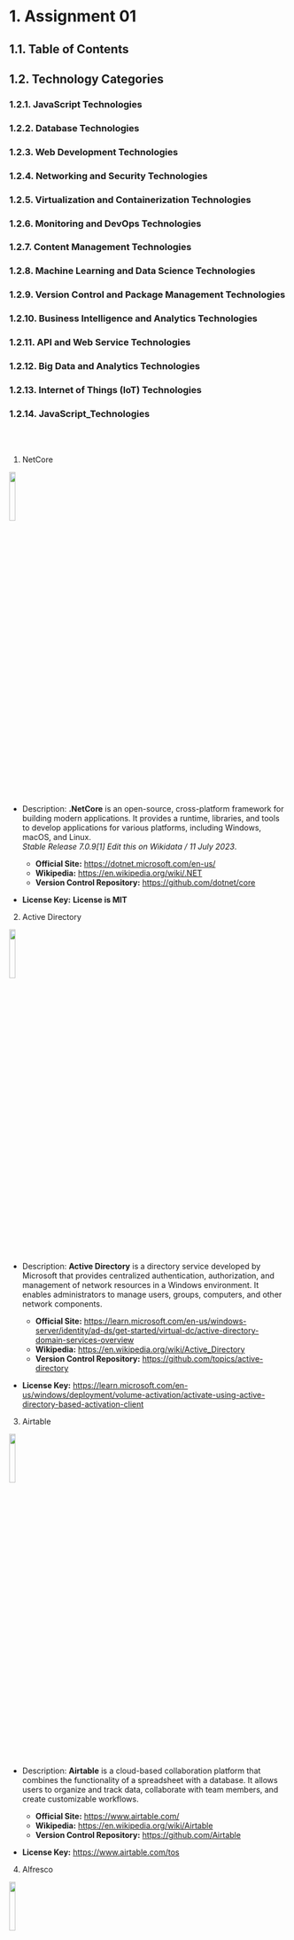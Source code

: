 # 1. Assignment 01

## 1.1. Table of Contents

## 1.2. Technology Categories

### 1.2.1. JavaScript Technologies

### 1.2.2. Database Technologies

### 1.2.3. Web Development Technologies

### 1.2.4. Networking and Security Technologies

### 1.2.5. Virtualization and Containerization Technologies

### 1.2.6. Monitoring and DevOps Technologies

### 1.2.7. Content Management Technologies

### 1.2.8. Machine Learning and Data Science Technologies

### 1.2.9. Version Control and Package Management Technologies

### 1.2.10. Business Intelligence and Analytics Technologies

### 1.2.11. API and Web Service Technologies

### 1.2.12. Big Data and Analytics Technologies

### 1.2.13. Internet of Things (IoT) Technologies

### 1.2.14. JavaScript_Technologies

<br><br>

1. NetCore <br>
<img src="img/netcore.png" width=15% height=15%>

* Description: **.NetCore** is an open-source, cross-platform framework for building modern applications. It provides a runtime, libraries, and tools to develop applications for various platforms, including Windows, macOS, and Linux. <br> *Stable Release 7.0.9[1] Edit this on Wikidata / 11 July 2023*.

  * **Official Site:** <https://dotnet.microsoft.com/en-us/>
  * **Wikipedia:** <https://en.wikipedia.org/wiki/.NET>
  * **Version Control Repository:** <https://github.com/dotnet/core>
* **License Key:** <b> License is MIT </b>

2. Active Directory <br>
<img src="img/activedirectory.png" width=15% height=15%>

* Description: **Active Directory** is a directory service developed by Microsoft that provides centralized authentication, authorization, and management of network resources in a Windows environment. It enables administrators to manage users, groups, computers, and other network components.

  * **Official Site:** <https://learn.microsoft.com/en-us/windows-server/identity/ad-ds/get-started/virtual-dc/active-directory-domain-services-overview>
  * **Wikipedia:** <https://en.wikipedia.org/wiki/Active_Directory>
  * **Version Control Repository:** <https://github.com/topics/active-directory>
* **License Key:** <https://learn.microsoft.com/en-us/windows/deployment/volume-activation/activate-using-active-directory-based-activation-client>

3. Airtable <br>
<img src="img/airtable.png" width=15% height=15%>
<!-- <img src="./img/airtable.png" width="50" height="50"><br> -->

* Description: **Airtable** is a cloud-based collaboration platform that combines the functionality of a spreadsheet with a database. It allows users to organize and track data, collaborate with team members, and create customizable workflows.

  * **Official Site:** <https://www.airtable.com/>
  * **Wikipedia:** <https://en.wikipedia.org/wiki/Airtable>
  * **Version Control Repository:** <https://github.com/Airtable>
* **License Key:** <https://www.airtable.com/tos>

4. Alfresco <br>
<img src="img/alfresco.png" width=15% height=15%>

* Description: **Alfresco** is an open-source enterprise content management platform that enables organizations to manage, collaborate on, and distribute digital content. It provides document management, records management, workflow automation, and collaboration features.

  * **Official Site:** <https://www.alfresco.com/>
  * **Wikipedia:** <https://en.wikipedia.org/wiki/Alfresco_Software>
  * **Version Control Repository:** <https://github.com/Alfresco/alfresco-community-repo>
* **License Key:** <https://en.wikipedia.org/wiki/GNU_Lesser_General_Public_License>

5. Angular <br>
<img src="img/angular.png" width=15% height=15%>

* Description: **Angular** is a popular JavaScript framework for building web applications. It provides a structured approach to web development and offers features like two-way data binding, dependency injection, and modular architecture.

  * **Official Site:** <https://angular.io/>
  * **Wikipedia:** <https://en.wikipedia.org/wiki/Angular_(web_framework)>
  * **Version Control Repository:** <https://github.com/angular/angular>
* **License Key:** <b>License MIT</b>

6. Apache HTTP Server <br>
<img src="img/apache.png" width=15% height=15%>

* Description: **Apache HTTP Server** often referred to as Apache, is a widely used open-source web server software. It powers a significant portion of websites on the internet and supports various technologies like PHP, Perl, and Python for dynamic content.<br>
  
  *Stable Release 2.4.57[2] Edit this on Wikidata / 7 April 2023* <br>
  
  * **Official Site:** <https://httpd.apache.org/>
  * **Wikipedia:**  <https://en.wikipedia.org/wiki/Apache_HTTP_Server>
  * **Version Control Repository:**  <http://svn.apache.org/repos/asf/httpd/httpd/>
* **License Key:** <b>License MIT</b>

7. AtoM <br>
<img src="img/atom.png" width=15% height=15%>

* Description: **AtoM** is an open-source web-based application designed for managing and providing access to archival and museum collections. It facilitates the description, organization, and dissemination of digital and analog records<br>
  
  *Stable Release 2.4.57[2] Edit this on Wikidata / 7 April 2023* <br>
  
  * **Official Site:** <https://www.accesstomemory.org/en/>
  * **Wikipedia:**  <https://en.wikipedia.org/wiki/Apache_HTTP_Server>
  * **Version Control Repository:**  <http://svn.apache.org/repos/asf/httpd/httpd/>
* **License Key:** <b>License Key is Permissive</b>

8. AutoHotkey <br>
<img src="img/autohotkey.png" width=15% height=15%>

* Description: **AutoHotkey** is a scripting language and automation tool for Windows. It allows users to create macros and automate repetitive tasks, customize keyboard shortcuts, and create GUI applications.<br>
  
  *v2.0.0 / December 20, 2022; 6 months ago* <br>
  
  * **Official Site:** <https://www.autohotkey.com/>
  * **Wikipedia:**  <https://en.wikipedia.org/wiki/AutoHotkey>
  * **Version Control Repository:**  <https://github.com/AutoHotkey/AutoHotkey>
* **License Key:** <b>License Key is GPLv2</b>

9. AutoIt <br>
<img src="img/autoit.png" width=15% height=15%>

* Description: **AutoIt** is a scripting language and automation tool for Windows. It is primarily used for automating GUI interactions and scripting tasks like installation, file manipulation, and system monitoring.<br>
  
  *3.3.16.1 / September 19, 2022; 9 months ago* <br>
  
  * **Official Site:** <https://www.autoitscript.com/site//>
  * **Wikipedia:**  <https://en.wikipedia.org/wiki/AutoIt>
  * **Version Control Repository:**  <https://www.autoitscript.com/forum/topic/55832-the-repository/>
* **License Key:** <b>License Key is Freeware</b>

10. Bash <br>
<img src="img/bash.png" width=15% height=15%>

* Description: **Bash (Bourne Again SHell)** is a widely used command-line shell and scripting language on Unix-based operating systems. It provides a command-line interface for interacting with the operating system and executing scripts.<br>
  
  *3.3.16.1 / September 19, 2022; 9 months ago* <br>
  
  * **Official Site:** <https://www.gnu.org/software/bash/>
  * **Wikipedia:**  <https://en.wikipedia.org/wiki/Bash_(Unix_shell)>
  * **Version Control Repository:**  <https://git.savannah.gnu.org/cgit/bash.git>
* **License Key:** <b>License Key is GPL-3.0-or-later</b>

11. Blazor <br>
<img src="img/blazor.png" width=15% height=15%>

* Description: **Blazor** Blazor is a framework for building interactive web applications using C# and .NET. It allows developers to create web applications that run entirely in the browser, eliminating the need for separate client-side and server-side codebases. <br>
  
  * **Official Site:** <https://dotnet.microsoft.com/en-us/apps/aspnet/web-apps/blazor>
  * **Wikipedia:**  <https://en.wikipedia.org/wiki/Blazor>
  * **Version Control Repository:**  <https://github.com/dotnet/aspnetcore/tree/main/src/Components>
* **License Key:** <b>License Key is Apache License 2.0</b>

12. Bootstrap <br>
<img src="img/bootstrap.png" width=15% height=15%>

* Description: **Bootstrap** is a popular open-source front-end framework for building responsive and mobile-first websites and web applications. It provides pre-built CSS and JavaScript components, grids, and styles that simplify web development.<br>
  
  *v5.3.0-alpha3 / April 3, 2023; 3 months ago* <br>
  
  * **Official Site:** <https://getbootstrap.com/>
  * **Wikipedia:**  <https://en.wikipedia.org/wiki/Bootstrap_(front-end_framework)>
  * **Version Control Repository:**  <https://github.com/twbs/bootstrap>
* **License Key:** <b>License Key is MIT License (Apache License 2.0 prior to 3.1.0)</b>

13. Bower <br>
<img src="img/bower.png" width=15% height=15%>

* Description: **Bower** is a package manager for managing front-end dependencies in web projects. It allows developers to easily install and update libraries, frameworks, and other assets needed for web development.<br>
  
  * **Official Site:** <https://bower.io/docs/about/>
  * **Wikipedia:**  <https://soos.io/what-is-bower>
  * **Version Control Repository:**  <https://github.com/bower/bower>
* **License Key:** <b>License Key is MIT License (Apache License 2.0 prior to 3.1.0)</b>

14. Browserify <br>
<img src="img/browserify.png" width=15% height=15%>

* Description: **Browserify** is a tool that enables developers to use Node.js-style modules in the browser. It bundles JavaScript modules and their dependencies into a single file, making it easier to manage and load them in web applications.<br>
  
  * **Official Site:** <https://browserify.org/>
  * **Wikipedia:**  <https://en.wikipedia.org/wiki/Browserify>
  * **Version Control Repository:**  <https://github.com/browserify/browserify>
* **License Key:** <b>License Key is MIT License</b>

15. Caddy <br>
<img src="img/caddy.png" width=15% height=15%>

* Description: **Caddy** is an open-source web server that emphasizes simplicity and security. It automatically enables HTTPS for websites, supports HTTP/2, and provides features like automatic SSL certificate management.<br>

    *2.6.4 / 14 February 2023; 5 months ago* <br>
  
  * **Official Site:** <https://caddyserver.com/>
  * **Wikipedia:**  <https://en.wikipedia.org/wiki/Caddy_(web_server)>
  * **Version Control Repository:**  <https://github.com/caddyserver/caddy>
* **License Key:** <b>License Key is Apache 2</b>

16. Cassandra <br>
<img src="img/cassandra.png" width=15% height=15%>

* Description: **Cassandra** is a highly scalable and distributed NoSQL database designed for handling large amounts of data across multiple servers. It offers high availability, fault tolerance, and linear scalability, making it suitable for big data applications.<br>

    *4.1.2 Edit this on Wikidata / 29 May 2023; 48 days ago* <br>
  
  * **Official Site:** <https://cassandra.apache.org/_/index.html>
  * **Wikipedia:**  <https://en.wikipedia.org/wiki/Apache_Cassandra>
  * **Version Control Repository:**  <https://github.com/apache/cassandra>
* **License Key:** <b>License Key is Apache 2</b>

17. Chocolatey <br>
<img src="img/chocolatey.png" width=15% height=15%>

* Description: **Chocolatey** is a package manager for Windows that allows easy installation, management, and updating of software packages. It simplifies the process of installing and maintaining software on Windows machines.<br>

    *2.1.0 / 29 June 2023; 12 days ago* <br>
  
  * **Official Site:** <https://chocolatey.org/>
  * **Wikipedia:**  <https://en.wikipedia.org/wiki/Chocolatey>
  * **Version Control Repository:**  <https://github.com/chocolatey/choco>
* **License Key:** <b>License Key is Apache 2</b>

18. CiviCRM <br>
<img src="img/civicrm.png" width=15% height=15%>

* Description: **CiviCRM** is an open-source customer relationship management (CRM) system designed for nonprofit organizations and associations. It provides tools for managing contacts, memberships, donations, events, and communications.<br>

    *5.57 / January 4, 2023; 6 months ago* <br>
  
  * **Official Site:** <https://civicrm.org/>
  * **Wikipedia:**  <https://en.wikipedia.org/wiki/CiviCRM>
  * **Version Control Repository:**  <https://lab.civicrm.org/dev/core>
* **License Key:** <b>License Key is AGPLv3</b>

19. CKAN <br>
<img src="img/CKAN.png" width=15% height=15%>

* Description: **CKAN** is an open-source data management platform used for organizing, publishing, and sharing datasets. It provides features for data storage, metadata management, search, and API access, making it useful for open data initiatives.<br>

    *2.10.0[1] / 15 February 2023* <br>
  
  * **Official Site:** <https://ckan.org/>
  * **Wikipedia:**  <https://en.wikipedia.org/wiki/CKAN>
  * **Version Control Repository:**  <https://github.com/ckan/ckan>
* **License Key:** <b>License Key is AGPL</b>

20. Cordova <br>
<img src="img/cordova.png" width=15% height=15%>

* Description: **Cordova** also known as Apache Cordova, is an open-source platform for building mobile applications using HTML, CSS, and JavaScript. It allows developers to create mobile apps that can be deployed on multiple platforms, including iOS and Android.     <br>

    *2.10.0[1] / 15 February 2023* <br>
  
  * **Official Site:** <https://cordova.apache.org/>
  * **Wikipedia:**  <https://en.wikipedia.org/wiki/Apache_Cordova>
  * **Version Control Repository:**  <https://github.com/apache/cordova>
* **License Key:** <b>License Key is Apache License 2.0</b>

21. CouchDB <br>
<img src="img/couchdb.png" width=15% height=15%>

* Description: **CouchDB** is a NoSQL document-oriented database that stores data in JSON format and provides a RESTful HTTP API for data access. It supports offline access and data synchronization, making it suitable for mobile and web applications. <br>

    *3.3.2 Edit this on Wikidata / 25 April 2023; 2 months ago* <br>
  
  * **Official Site:** <https://couchdb.apache.org/>
  * **Wikipedia:**  <https://en.wikipedia.org/wiki/Apache_CouchDB>
  * **Version Control Repository:**  <https://github.com/apache/couchdb>
* **License Key:** <b>License Key is Apache License 2.0</b>

22. D3.js <br>
<img src="img/d3.png" width=15% height=15%>

* Description: **D3.js** (Data-Driven Documents) is a JavaScript library for data visualization. It provides a powerful set of tools for creating interactive and dynamic charts, graphs, and visualizations on the web. <br>

    *7.8.5 Edit this on Wikidata / 3 June 2023; 45 days ago* <br>
  
  * **Official Site:** <https://d3js.org/>
  * **Wikipedia:**  <https://en.wikipedia.org/wiki/D3.js>
  * **Version Control Repository:**  <https://github.com/d3/d3>
* **License Key:** <b>License Key is BSD</b>

23. Docker <br>
<img src="img/docker.png" width=15% height=15%>

* Description: **Docker** is a containerization platform that allows developers to package applications and their dependencies into lightweight, portable containers. It provides an isolated and consistent environment for running applications across different systems. <br>

    *24.0.4 Edit this on Wikidata / 7 July 2023; 4 days ago* <br>
  
  * **Official Site:** <https://www.docker.com/>
  * **Wikipedia:**  <https://en.wikipedia.org/wiki/Docker_(software)>
  * **Version Control Repository:**  <https://github.com/moby/moby>
* **License Key:** <b>License Key is Free / Paid</b>

24. Drupal <br>
<img src="img/drupal.png" width=15% height=15%>

* Description: **Drupal** is an open-source content management system (CMS) that powers a wide range of websites and applications. It offers a flexible and extensible framework for building websites, blogs, online communities, and e-commerce platforms. <br>

    *24.0.4 Edit this on Wikidata / 7 July 2023; 4 days ago* <br>
  
  * **Official Site:** <https://www.drupal.org/>
  * **Wikipedia:**  <https://el.wikipedia.org/wiki/Drupal>
  * **Version Control Repository:**  <https://github.com/drupal>
* **License Key:** <b>License Key is GPL v.2 / Paid</b>

25. DSpace (dynamic digital repository)  <br>
<img src="img/dspace.png" width=15% height=15%>

* Description: **DSpace (dynamic digital repository)** is an open-source content management system (CMS) that powers a wide range of websites and applications. It offers a flexible and extensible framework for building websites, blogs, online communities, and e-commerce platforms. <br>

    *7.6 / 23 June 2023; 25 days ago* <br>
  
  * **Official Site:** <https://dspace.lyrasis.org/>
  * **Wikipedia:**  <https://en.wikipedia.org/wiki/DSpace>
  * **Version Control Repository:**  <https://github.com/DSpace/DSpace>
* **License Key:** <b>License Key is BSD licence</b>

26. Elasticsearch <br>
<img src="img/elasticsearch.png" width=15% height=15%>

* Description: **Elasticsearch** is a distributed search and analytics engine based on the Lucene library. It allows for real-time search, analysis, and visualization of large volumes of data, making it suitable for applications like log analysis and monitoring. <br>

    *8.6.0 / 10 January 2023; 6 months ago* <br>
  
  * **Official Site:** <https://www.elastic.co/elasticsearch/>
  * **Wikipedia:**  <https://en.wikipedia.org/wiki/Elasticsearch>
  * **Version Control Repository:**  <https://github.com/elastic/elasticsearch>
* **License Key:** <b>Dual-licensed Elastic License  and Server Side Public License </b>

27. Elementor <br>
<img src="img/elementor.png" width=15% height=15%>

* Description: **Elementor** is a popular drag-and-drop website builder for WordPress. It provides a user-friendly interface for designing and customizing websites without requiring coding skills. <br>

    *8.6.0 / 10 January 2023; 6 months ago* <br>
  
  * **Official Site:** <https://elementor.com/>
  * **Wikipedia:**  <https://en.wikipedia.org/wiki/Elementor>
  * **Version Control Repository:**  <https://github.com/elementor/elementor>
* **License Key:** <b>License Key Yoni Luksenberg</b>

28. Entity Framework <br>
<img src="img/entityframework.png" width=15% height=15%>

* Description: **Entity Framework** is an object-relational mapping (ORM) framework for .NET applications. It simplifies database programming by enabling developers to work with relational databases using object-oriented approaches. <br>

    *Entity Framework 6: v6.4.4* <br>
  
  * **Official Site:** <https://learn.microsoft.com/en-us/ef/>
  * **Wikipedia:**  <https://en.wikipedia.org/wiki/Entity_Framework>
  * **Version Control Repository:**  <https://github.com/dotnet/efcore>
* **License Key:** <b>License Key Apache License 2.0</b>

29. Fiddler <br>
<img src="img/.png" width=15% height=15%>

* Description: **Fiddler** is a web debugging proxy tool that captures and analyzes HTTP and HTTPS traffic between a web browser and a web server. It helps developers identify and fix issues related to network communication and web performance. <br>

    *Entity Framework 6: v6.4.4* <br>
  
  * **Official Site:** <>
  * **Wikipedia:**  <>
  * **Version Control Repository:**  <>
* **License Key:** <b>License Key </b>

30.   Gatsby <br>
<img src="img/gatsby.png" width=15% height=15%>

* Description: **Fiddler** is a modern static site generator that allows developers to build fast and optimized websites using React and GraphQL. It combines pre-rendering, code splitting, and caching techniques to deliver high-performance web experiences. <br>

    *Entity Framework 6: v6.4.4* <br>
  
  * **Official Site:** <https://www.gatsbyjs.com/>
  * **Wikipedia:**  <https://en.wikipedia.org/wiki/Gatsby_(JavaScript_framework)>
  * **Version Control Repository:**  <https://github.com/gatsbyjs/gatsby>
* **License Key:** <b>License Key MIT </b>


1 ~~.NET Core~~         34 Grav 67 PowerBI
2 ~~Active Directory~~   35 Grunt 68 Powershell
3 ~~Airtable~~           36 Gulp 69 Prisma (ORM)
4 ~~Alfresco~~           37 Hadoop 70 Prometheus
5 ~~Angular~~            38 Heroku 71 R language and environment
6 ~~Apache HTTP Server~~ 39 Home Assistant 72 RAVENDB
7  ????AtoM             40 Hyper-V 73 React
8 ~~AutoHotkey~~         41 InfluxDB 74 Redis
9 ~~AutoIt~~             42 Internet of things 75 REST
10 ~~Bash~~            43 jQuery 76 RethinkDB
11 ~~Blazor~~           44 Kanban 77 RxJS
12 ~~Bootstrap~~        45 Koha 78 Sass (stylesheet language)
13 ~~Bower~~             46 LDAP 79 Scrum
14 ~~Browserify~~        47 Leaflet 80 Selenium
15 ~~Caddy~~             48 Less (stylesheet
language)            81 SharePoint
16 ~~Cassandra~~         49 Lodash 82 SignalR
17 ~~Chocolatey~~        50 Mahout 83 Snowplow
18 ~~CiviCRM~~           51 Moment.js 84 SOAP (Simple Object Access Protocol)
19 ~~CKAN~~              52 MongoDB 85 Solr
20 ~~Cordova~~           53 Nagios 86 Spring
21 ~~CouchDB~~           54 NestJS 87 Statamic
22 ~~D3.js~~             55 NGINX 88 Superset
23 ~~Docker~~            56 Nmap 89 TDD (Test-driven development)
24 ~~Drupal~~            57 Node.js 90 Telegraf
25 ~~DSpace (dynamic digital~~
repository)          58 npm 91 Tensorflow
26 ~~Elasticsearch~~     59 NuGet 92 Tomcat
27 ~~Elementor~~         60 Nx 93 TypeScript
28 ~~Entity Framework~~  61 OData 94 VirtualBox
29 ????Fiddler           62 Omeka 95 Vue.js
30 Gatsby            63 OpenSearch 96 Wireshark
31 Go                64 pfSense 97 WordPress
32 Grafana           65 Pico 98 Xamarin
33 GraphQL           66 Postman 99 XCP-ng

<!-- 
  [Vue.js]() [Wiki](https://en.wikipedia.org/wiki/.NET), [Version Control Repository](https://github.com/dotnet/core), [License Key](https://en.wikipedia.org/wiki/MIT_License)  <br> 
  
  
   [AtoM <img src="./img/atom.png" width="15" height="15">](https://httpd.apache.org/) is an open-source web-based application designed for managing and providing access to archival and museum collections. It facilitates the description, organization, and dissemination of digital and analog records<br> *Stable Release 2.4.57[2] Edit this on Wikidata / 7 April 2023* <br> [Wiki](https://en.wikipedia.org/wiki/Apache_HTTP_Server), [Version Control Repository](http://svn.apache.org/repos/asf/httpd/httpd/), [License Key](https://en.wikipedia.org/wiki/Apache_License) <br> <b>License Key is Permissive</b> 
-->
